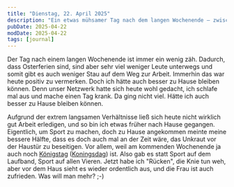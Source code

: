 ```yaml
---
title: "Dienstag, 22. April 2025"
description: "Ein etwas mühsamer Tag nach dem langen Wochenende – zwischen Netzwerkausfall im Büro, ungeplantem Frühschluss und sportlicher Gartenarbeit als Vorbereitung auf den Königstag."
pubDate: 2025-04-22
modDate: 2025-04-22
tags: [journal]
---
```


Der Tag nach einem langen Wochenende ist immer ein wenig zäh.
Dadurch, dass Osterferien sind, sind aber sehr viel weniger Leute unterwegs
und somit gibt es auch weniger Stau auf dem Weg zur Arbeit.
Immerhin das war heute positiv zu vermerken.
Doch ich hätte auch besser zu Hause bleiben können.
Denn unser Netzwerk hatte sich heute wohl gedacht,
ich schlafe mal aus und mache einen Tag krank.
Da ging nicht viel.
Hätte ich auch besser zu Hause bleiben können.

Aufgrund der extrem langsamen Verhältnisse
ließ sich heute nicht wirklich gut Arbeit erledigen,
und so bin ich etwas früher nach Hause gegangen.
Eigentlich, um Sport zu machen,
doch zu Hause angekommen meinte meine bessere Hälfte,
dass es doch auch mal an der Zeit wäre,
das Unkraut vor der Haustür zu beseitigen.
Vor allem, weil am kommenden Wochenende ja auch noch [Königstag](https://www.holland.com/de/tourist/finde-deinen-weg/informationen/die-konigsfamilie/koningsdag-in-holland) ([Koningsdag](https://de.wikipedia.org/wiki/Koningsdag)) ist.
Also gab es statt Sport auf dem Laufband,
Sport auf allen Vieren.
Jetzt habe ich "Rücken",
die Knie tun weh, aber vor dem Haus sieht es wieder ordentlich aus,
und die Frau ist auch zufrieden.
Was will man mehr? ;-)
